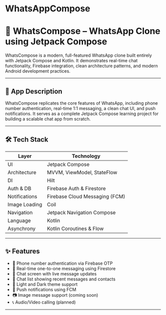 # WhatsAppCompose
# 📱 WhatsCompose – WhatsApp Clone using Jetpack Compose

WhatsCompose is a modern, full-featured WhatsApp clone built entirely with Jetpack Compose and Kotlin. It demonstrates real-time chat functionality, Firebase integration, clean architecture patterns, and modern Android development practices.

---

## 🚀 App Description

WhatsCompose replicates the core features of WhatsApp, including phone number authentication, real-time 1:1 messaging, a clean chat UI, and push notifications. It serves as a complete Jetpack Compose learning project for building a scalable chat app from scratch.

---

## 🛠️ Tech Stack

| Layer            |  Technology                          |
|------------------|--------------------------------------|
| UI               | Jetpack Compose                      |
| Architecture     | MVVM, ViewModel, StateFlow           |
| DI               | Hilt                                 |
| Auth & DB        | Firebase Auth & Firestore            |
| Notifications    | Firebase Cloud Messaging (FCM)       |
| Image Loading    | Coil | Glide                         |
| Navigation       | Jetpack Navigation Compose           |
| Language         | Kotlin                               |
| Asynchrony       | Kotlin Coroutines & Flow             |

---

## ✨ Features

- 📲 Phone number authentication via Firebase OTP
- 💬 Real-time one-to-one messaging using Firestore
- 📝 Chat screen with live message updates
- 👤 Chat list showing recent messages and contacts
- 🌙 Light and Dark theme support
- 🔔 Push notifications using FCM
- 📷 Image message support (coming soon)
- 📞 Audio/Video calling (planned)

---
